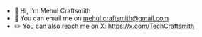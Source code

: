 - 👋 Hi, I’m Mehul Craftsmith
- :email: You can email me on <a href="mailto:mehul.craftsmith@gmail.com" target="_BLANK" >mehul.craftsmith@gmail.com</a>
- :pencil2: You can also reach me on X: https://x.com/TechCraftsmith
